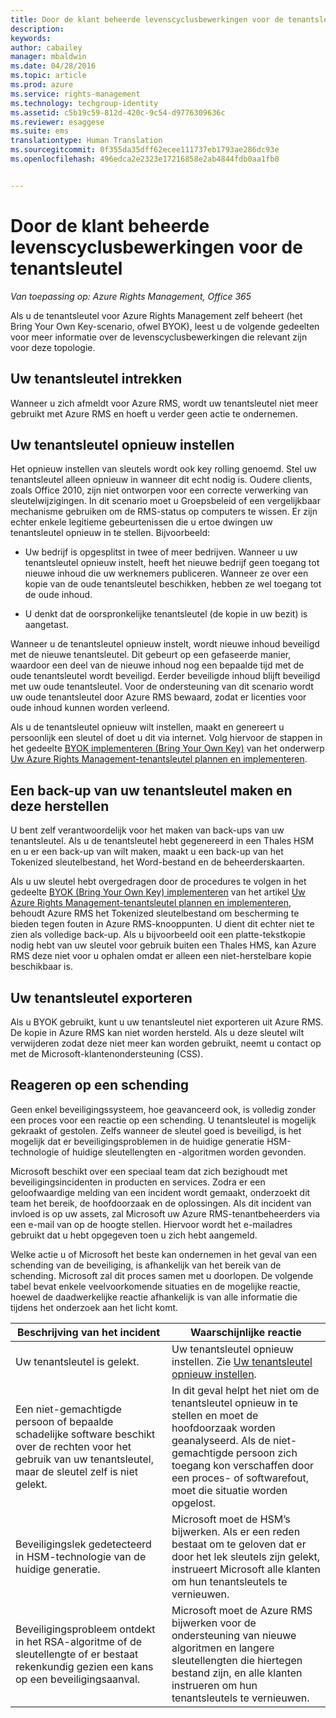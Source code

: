 ```yaml
---
title: Door de klant beheerde levenscyclusbewerkingen voor de tenantsleutel | Azure RMS
description: 
keywords: 
author: cabailey
manager: mbaldwin
ms.date: 04/28/2016
ms.topic: article
ms.prod: azure
ms.service: rights-management
ms.technology: techgroup-identity
ms.assetid: c5b19c59-812d-420c-9c54-d9776309636c
ms.reviewer: esaggese
ms.suite: ems
translationtype: Human Translation
ms.sourcegitcommit: 0f355da35dff62ecee111737eb1793ae286dc93e
ms.openlocfilehash: 496edca2e2323e17216858e2ab4844fdb0aa1fb0


---
```



# Door de klant beheerde levenscyclusbewerkingen voor de tenantsleutel

*Van toepassing op: Azure Rights Management, Office 365*

Als u de tenantsleutel voor Azure Rights Management zelf beheert (het Bring Your Own Key-scenario, ofwel BYOK), leest u de volgende gedeelten voor meer informatie over de levenscyclusbewerkingen die relevant zijn voor deze topologie.

## Uw tenantsleutel intrekken
Wanneer u zich afmeldt voor Azure RMS, wordt uw tenantsleutel niet meer gebruikt met Azure RMS en hoeft u verder geen actie te ondernemen.

## Uw tenantsleutel opnieuw instellen
Het opnieuw instellen van sleutels wordt ook key rolling genoemd. Stel uw tenantsleutel alleen opnieuw in wanneer dit echt nodig is. Oudere clients, zoals Office 2010, zijn niet ontworpen voor een correcte verwerking van sleutelwijzigingen. In dit scenario moet u Groepsbeleid of een vergelijkbaar mechanisme gebruiken om de RMS-status op computers te wissen. Er zijn echter enkele legitieme gebeurtenissen die u ertoe dwingen uw tenantsleutel opnieuw in te stellen. Bijvoorbeeld:

-   Uw bedrijf is opgesplitst in twee of meer bedrijven. Wanneer u uw tenantsleutel opnieuw instelt, heeft het nieuwe bedrijf geen toegang tot nieuwe inhoud die uw werknemers publiceren. Wanneer ze over een kopie van de oude tenantsleutel beschikken, hebben ze wel toegang tot de oude inhoud.

-   U denkt dat de oorspronkelijke tenantsleutel (de kopie in uw bezit) is aangetast.

Wanneer u de tenantsleutel opnieuw instelt, wordt nieuwe inhoud beveiligd met de nieuwe tenantsleutel. Dit gebeurt op een gefaseerde manier, waardoor een deel van de nieuwe inhoud nog een bepaalde tijd met de oude tenantsleutel wordt beveiligd. Eerder beveiligde inhoud blijft beveiligd met uw oude tenantsleutel. Voor de ondersteuning van dit scenario wordt uw oude tenantsleutel door Azure RMS bewaard, zodat er licenties voor oude inhoud kunnen worden verleend.

Als u de tenantsleutel opnieuw wilt instellen, maakt en genereert u persoonlijk een sleutel of doet u dit via internet. Volg hiervoor de stappen in het gedeelte [BYOK implementeren (Bring Your Own Key)](..\plan-design\plan-implement-tenant-key.md#implementing-your-azure-rights-management-tenant-key) van het onderwerp [Uw Azure Rights Management-tenantsleutel plannen en implementeren](..\plan-design\plan-implement-tenant-key.md).

## Een back-up van uw tenantsleutel maken en deze herstellen
U bent zelf verantwoordelijk voor het maken van back-ups van uw tenantsleutel. Als u de tenantsleutel hebt gegenereerd in een Thales HSM en u er een back-up van wilt maken, maakt u een back-up van het Tokenized sleutelbestand, het Word-bestand en de beheerderskaarten.

Als u uw sleutel hebt overgedragen door de procedures te volgen in het gedeelte [BYOK (Bring Your Own Key) implementeren](../plan-design/plan-implement-tenant-key.md#implementing-your-azure-rights-management-tenant-key) van het artikel [Uw Azure Rights Management-tenantsleutel plannen en implementeren](../plan-design/plan-implement-tenant-key.md), behoudt Azure RMS het Tokenized sleutelbestand om bescherming te bieden tegen fouten in Azure RMS-knooppunten. U dient dit echter niet te zien als volledige back-up. Als u bijvoorbeeld ooit een platte-tekstkopie nodig hebt van uw sleutel voor gebruik buiten een Thales HMS, kan Azure RMS deze niet voor u ophalen omdat er alleen een niet-herstelbare kopie beschikbaar is.

## Uw tenantsleutel exporteren
Als u BYOK gebruikt, kunt u uw tenantsleutel niet exporteren uit Azure RMS. De kopie in Azure RMS kan niet worden hersteld. Als u deze sleutel wilt verwijderen zodat deze niet meer kan worden gebruikt, neemt u contact op met de Microsoft-klantenondersteuning (CSS).

## Reageren op een schending
Geen enkel beveiligingssysteem, hoe geavanceerd ook, is volledig zonder een proces voor een reactie op een schending. U tenantsleutel is mogelijk gekraakt of gestolen. Zelfs wanneer de sleutel goed is beveiligd, is het mogelijk dat er beveiligingsproblemen in de huidige generatie HSM-technologie of huidige sleutellengten en -algoritmen worden gevonden.

Microsoft beschikt over een speciaal team dat zich bezighoudt met beveiligingsincidenten in producten en services. Zodra er een geloofwaardige melding van een incident wordt gemaakt, onderzoekt dit team het bereik, de hoofdoorzaak en de oplossingen. Als dit incident van invloed is op uw assets, zal Microsoft uw Azure RMS-tenantbeheerders via een e-mail van op de hoogte stellen. Hiervoor wordt het e-mailadres gebruikt dat u hebt opgegeven toen u zich hebt aangemeld.

Welke actie u of Microsoft het beste kan ondernemen in het geval van een schending van de beveiliging, is afhankelijk van het bereik van de schending. Microsoft zal dit proces samen met u doorlopen. De volgende tabel bevat enkele veelvoorkomende situaties en de mogelijke reactie, hoewel de daadwerkelijke reactie afhankelijk is van alle informatie die tijdens het onderzoek aan het licht komt.

|Beschrijving van het incident|Waarschijnlijke reactie|
|------------------------|-------------------|
|Uw tenantsleutel is gelekt.|Uw tenantsleutel opnieuw instellen. Zie [Uw tenantsleutel opnieuw instellen](#re-key-your-tenant-key).|
|Een niet-gemachtigde persoon of bepaalde schadelijke software beschikt over de rechten voor het gebruik van uw tenantsleutel, maar de sleutel zelf is niet gelekt.|In dit geval helpt het niet om de tenantsleutel opnieuw in te stellen en moet de hoofdoorzaak worden geanalyseerd. Als de niet-gemachtigde persoon zich toegang kon verschaffen door een proces- of softwarefout, moet die situatie worden opgelost.|
|Beveiligingslek gedetecteerd in HSM-technologie van de huidige generatie.|Microsoft moet de HSM’s bijwerken. Als er een reden bestaat om te geloven dat er door het lek sleutels zijn gelekt, instrueert Microsoft alle klanten om hun tenantsleutels te vernieuwen.|
|Beveiligingsprobleem ontdekt in het RSA-algoritme of de sleutellengte of er bestaat rekenkundig gezien een kans op een beveiligingsaanval.|Microsoft moet de Azure RMS bijwerken voor de ondersteuning van nieuwe algoritmen en langere sleutellengten die hiertegen bestand zijn, en alle klanten instrueren om hun tenantsleutels te vernieuwen.|





<!--HONumber=Jun16_HO4-->



